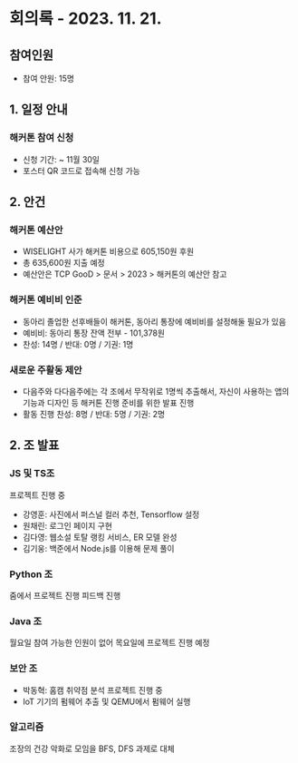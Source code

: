 # 회의록 - 2023. 11. 21.
## 참여인원
* 참여 안원: 15명

## 1. 일정 안내
### 해커톤 참여 신청
* 신청 기간: ~ 11월 30일
* 포스터 QR 코드로 접속해 신청 가능

## 2. 안건
### 해커톤 예산안
* WISELIGHT 사가 해커톤 비용으로 605,150원 후원
* 총 635,600원 지출 예정
* 예산안은 TCP GooD > 문서 > 2023 > 해커톤의 예산안 참고

### 해커톤 예비비 인준
* 동아리 졸업한 선후배들이 해커톤, 동아리 통장에 예비비를 설정해둘 필요가 있음
* 예비비: 동아리 통장 잔액 전부 - 101,378원
* 찬성: 14명 / 반대: 0명 / 기권: 1명 

### 새로운 주활동 제안
* 다음주와 다다음주에는 각 조에서 무작위로 1명씩 추출해서, 자신이 사용하는 앱의 기능과 디자인 등 해커톤 진행 준비를 위한 발표 진행
* 활동 진행 찬성: 8명 / 반대: 5명 / 기권: 2명

## 2. 조 발표 
### JS 및 TS조
프로젝트 진행 중
* 강영훈: 사진에서 퍼스널 컬러 추천, Tensorflow 설정
* 원채린: 로그인 페이지 구현
* 김다영: 웹소설 토탈 랭킹 서비스, ER 모델 완성
* 김기웅: 백준에서 Node.js를 이용해 문제 풀이

### Python 조
줌에서 프로젝트 진행 피드백 진행

### Java 조
월요일 참여 가능한 인원이 없어 목요일에 프로젝트 진행 예정

### 보안 조
* 박동혁: 홈캠 취약점 분석 프로젝트 진행 중
* IoT 기기의 펌웨어 추출 및 QEMU에서 펌웨어 실행

### 알고리즘
조장의 건강 악화로 모임을 BFS, DFS 과제로 대체
